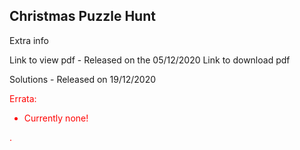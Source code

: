 ## Christmas Puzzle Hunt

Extra info

Link to view pdf - Released on the 05/12/2020
Link to download pdf

Solutions - Released on 19/12/2020

<span style="color:red">
  
Errata:

  * Currently none!

</span>.
